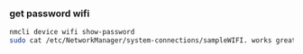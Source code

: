 ### get password wifi
```bash
nmcli device wifi show-password
sudo cat /etc/NetworkManager/system-connections/sampleWIFI. works great on MX-19.4 ..thx
```
